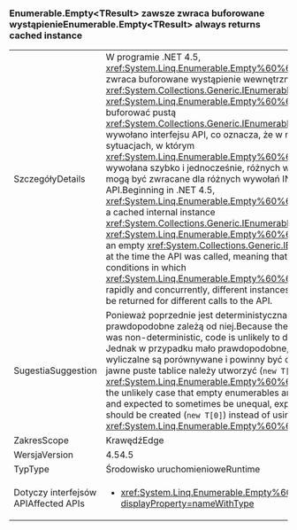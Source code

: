 ### <a name="enumerableemptylttresultgt-always-returns-cached-instance"></a><span data-ttu-id="e0cd6-101">Enumerable.Empty&lt;TResult&gt; zawsze zwraca buforowane wystąpienie</span><span class="sxs-lookup"><span data-stu-id="e0cd6-101">Enumerable.Empty&lt;TResult&gt; always returns cached instance</span></span>

|   |   |
|---|---|
|<span data-ttu-id="e0cd6-102">Szczegóły</span><span class="sxs-lookup"><span data-stu-id="e0cd6-102">Details</span></span>|<span data-ttu-id="e0cd6-103">W programie .NET 4.5, <xref:System.Linq.Enumerable.Empty%60%601> zawsze zwraca buforowane wystąpienie wewnętrzny <xref:System.Collections.Generic.IEnumerable%601>. Wcześniej <xref:System.Linq.Enumerable.Empty%60%601> może buforować pustą <xref:System.Collections.Generic.IEnumerable%601> w czasie wywołano interfejsu API, co oznacza, że w niektórych sytuacjach, w którym <xref:System.Linq.Enumerable.Empty%60%601> została wywołana szybko i jednocześnie, różnych wystąpień tego typu mogą być zwracane dla różnych wywołań INTERFEJS API.</span><span class="sxs-lookup"><span data-stu-id="e0cd6-103">Beginning in .NET 4.5, <xref:System.Linq.Enumerable.Empty%60%601> always returns a cached internal instance <xref:System.Collections.Generic.IEnumerable%601>.Previously, <xref:System.Linq.Enumerable.Empty%60%601> would cache an empty <xref:System.Collections.Generic.IEnumerable%601> at the time the API was called, meaning that in some conditions in which <xref:System.Linq.Enumerable.Empty%60%601> was called rapidly and concurrently, different instances of the type could be returned for different calls to the API.</span></span>|
|<span data-ttu-id="e0cd6-104">Sugestia</span><span class="sxs-lookup"><span data-stu-id="e0cd6-104">Suggestion</span></span>|<span data-ttu-id="e0cd6-105">Ponieważ poprzednie jest deterministyczna, kod jest mało prawdopodobne zależą od niej.</span><span class="sxs-lookup"><span data-stu-id="e0cd6-105">Because the previous behavior was non-deterministic, code is unlikely to depend on it.</span></span> <span data-ttu-id="e0cd6-106">Jednak w przypadku mało prawdopodobne, że puste elementy wyliczalne są porównywane i powinny być czasem nierówne, jawne puste tablice należy utworzyć (<code>new T[0]</code>) zamiast <xref:System.Linq.Enumerable.Empty%60%601>.</span><span class="sxs-lookup"><span data-stu-id="e0cd6-106">However, in the unlikely case that empty enumerables are being compared and expected to sometimes be unequal, explicit empty arrays should be created (<code>new T[0]</code>) instead of using <xref:System.Linq.Enumerable.Empty%60%601>.</span></span>|
|<span data-ttu-id="e0cd6-107">Zakres</span><span class="sxs-lookup"><span data-stu-id="e0cd6-107">Scope</span></span>|<span data-ttu-id="e0cd6-108">Krawędź</span><span class="sxs-lookup"><span data-stu-id="e0cd6-108">Edge</span></span>|
|<span data-ttu-id="e0cd6-109">Wersja</span><span class="sxs-lookup"><span data-stu-id="e0cd6-109">Version</span></span>|<span data-ttu-id="e0cd6-110">4.5</span><span class="sxs-lookup"><span data-stu-id="e0cd6-110">4.5</span></span>|
|<span data-ttu-id="e0cd6-111">Typ</span><span class="sxs-lookup"><span data-stu-id="e0cd6-111">Type</span></span>|<span data-ttu-id="e0cd6-112">Środowisko uruchomieniowe</span><span class="sxs-lookup"><span data-stu-id="e0cd6-112">Runtime</span></span>|
|<span data-ttu-id="e0cd6-113">Dotyczy interfejsów API</span><span class="sxs-lookup"><span data-stu-id="e0cd6-113">Affected APIs</span></span>|<ul><li><xref:System.Linq.Enumerable.Empty%60%601?displayProperty=nameWithType></li></ul>|

